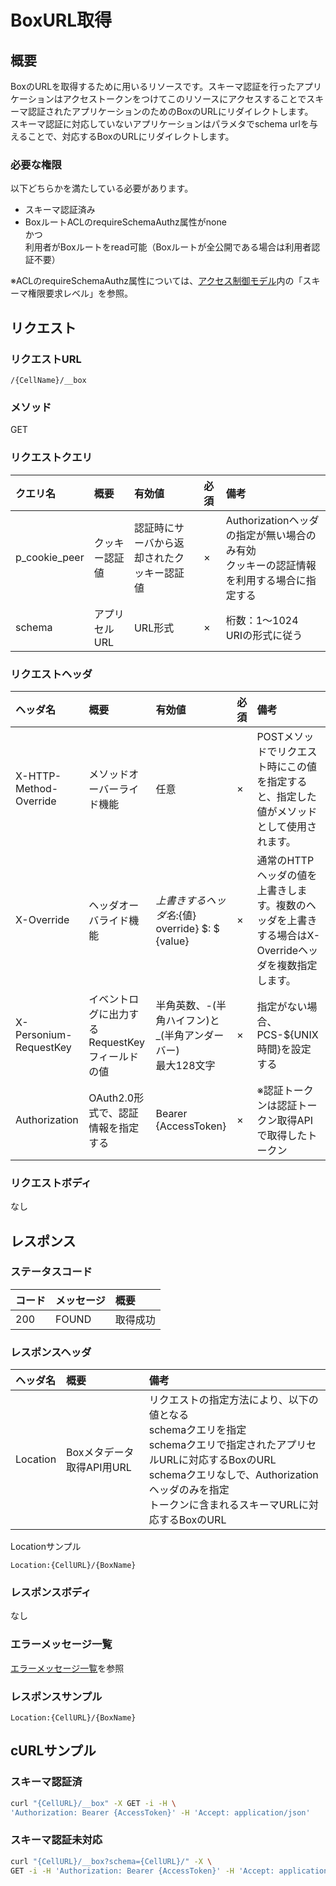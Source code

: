 # BoxURL取得
## 概要
BoxのURLを取得するために用いるリソースです。スキーマ認証を行ったアプリケーションはアクセストークンをつけてこのリソースにアクセスすることでスキーマ認証されたアプリケーションのためのBoxのURLにリダイレクトします。  
スキーマ認証に対応していないアプリケーションはパラメタでschema urlを与えることで、対応するBoxのURLにリダイレクトします。

### 必要な権限
以下どちらかを満たしている必要があります。
* スキーマ認証済み
* BoxルートACLのrequireSchemaAuthz属性がnone  
かつ  
利用者がBoxルートをread可能（Boxルートが全公開である場合は利用者認証不要）

※ACLのrequireSchemaAuthz属性については、[アクセス制御モデル](006_Access_Control.md)内の「スキーマ権限要求レベル」を参照。

## リクエスト
### リクエストURL
```
/{CellName}/__box
```
### メソッド
GET

### リクエストクエリ

|クエリ名|概要|有効値|必須|備考|
|:--|:--|:--|:--|:--|
|p_cookie_peer|クッキー認証値|認証時にサーバから返却されたクッキー認証値|×|Authorizationヘッダの指定が無い場合のみ有効<br>クッキーの認証情報を利用する場合に指定する|
|schema|アプリセルURL|URL形式|×|桁数：1&#65374;1024<br>URIの形式に従う|


### リクエストヘッダ

|ヘッダ名|概要|有効値|必須|備考|
|:--|:--|:--|:--|:--|
|X-HTTP-Method-Override|メソッドオーバーライド機能|任意|×|POSTメソッドでリクエスト時にこの値を指定すると、指定した値がメソッドとして使用されます。|
|X-Override|ヘッダオーバライド機能|${上書きするヘッダ名}:${値}  override} $: $ {value}|×|通常のHTTPヘッダの値を上書きします。複数のヘッダを上書きする場合はX-Overrideヘッダを複数指定します。|
|X-Personium-RequestKey|イベントログに出力するRequestKeyフィールドの値|半角英数、-(半角ハイフン)と_(半角アンダーバー)<br>最大128文字|×|指定がない場合、PCS-${UNIX時間}を設定する|
|Authorization|OAuth2.0形式で、認証情報を指定する|Bearer {AccessToken}|×|※認証トークンは認証トークン取得APIで取得したトークン|
### リクエストボディ
なし


## レスポンス
### ステータスコード

|コード|メッセージ|概要|
|:--|:--|:--|
|200|FOUND|取得成功|
### レスポンスヘッダ

|ヘッダ名|概要|備考|
|:--|:--|:--|
|Location|Boxメタデータ取得API用URL|リクエストの指定方法により、以下の値となる<br>schemaクエリを指定<br>schemaクエリで指定されたアプリセルURLに対応するBoxのURL<br>schemaクエリなしで、Authorizationヘッダのみを指定<br>トークンに含まれるスキーマURLに対応するBoxのURL|
Locationサンプル
```
Location:{CellURL}/{BoxName}
```

### レスポンスボディ
なし

### エラーメッセージ一覧
[エラーメッセージ一覧](004_Error_Messages.md)を参照

### レスポンスサンプル
```
Location:{CellURL}/{BoxName}
```

## cURLサンプル
### スキーマ認証済
```sh
curl "{CellURL}/__box" -X GET -i -H \
'Authorization: Bearer {AccessToken}' -H 'Accept: application/json'
```
### スキーマ認証未対応
```sh
curl "{CellURL}/__box?schema={CellURL}/" -X \
GET -i -H 'Authorization: Bearer {AccessToken}' -H 'Accept: application/json'
```

